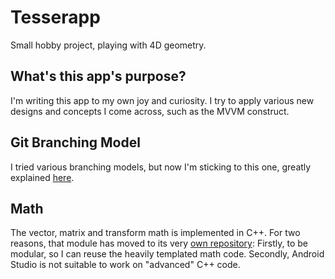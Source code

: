 # Tesserapp

Small hobby project, playing with 4D geometry.

## What's this app's purpose?

I'm writing this app to my own joy and curiosity.
I try to apply various new designs and concepts I come across, such as the MVVM construct.

## Git Branching Model

I tried various branching models, but now I'm sticking to this one,
greatly explained [here](https://nvie.com/posts/a-successful-git-branching-model/?).

## Math

The vector, matrix and transform math is implemented in C++.
For two reasons, that module has moved to its very [own repository](https://github.com/Jim-Eckerlein/fmath):
Firstly, to be modular, so I can reuse the heavily templated math code.
Secondly, Android Studio is not suitable to work on "advanced" C++ code.
